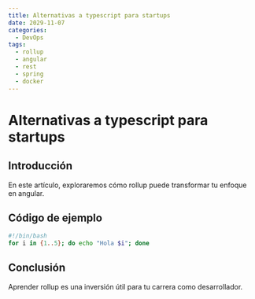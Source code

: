 ```yaml
---
title: Alternativas a typescript para startups
date: 2029-11-07
categories:
  - DevOps
tags:
  - rollup
  - angular
  - rest
  - spring
  - docker
---
```


# Alternativas a typescript para startups

## Introducción

En este artículo, exploraremos cómo rollup puede transformar tu enfoque en angular.

## Código de ejemplo

```bash
#!/bin/bash
for i in {1..5}; do echo "Hola $i"; done
```

## Conclusión

Aprender rollup es una inversión útil para tu carrera como desarrollador.